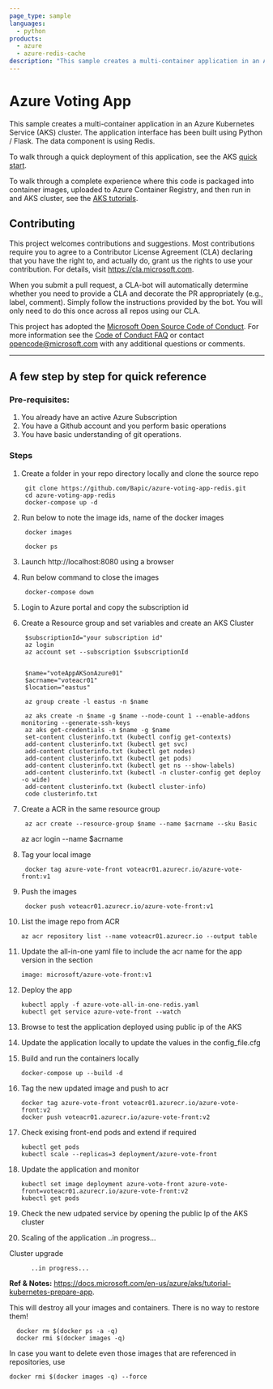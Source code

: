 ```yaml
---
page_type: sample
languages:
  - python
products:
  - azure
  - azure-redis-cache
description: "This sample creates a multi-container application in an Azure Kubernetes Service (AKS) cluster."
---
```


# Azure Voting App

This sample creates a multi-container application in an Azure Kubernetes Service (AKS) cluster. The application interface has been built using Python / Flask. The data component is using Redis.

To walk through a quick deployment of this application, see the AKS [quick start](https://docs.microsoft.com/en-us/azure/aks/kubernetes-walkthrough?WT.mc_id=none-github-nepeters).

To walk through a complete experience where this code is packaged into container images, uploaded to Azure Container Registry, and then run in and AKS cluster, see the [AKS tutorials](https://docs.microsoft.com/en-us/azure/aks/tutorial-kubernetes-prepare-app?WT.mc_id=none-github-nepeters).

## Contributing

This project welcomes contributions and suggestions.  Most contributions require you to agree to a
Contributor License Agreement (CLA) declaring that you have the right to, and actually do, grant us
the rights to use your contribution. For details, visit https://cla.microsoft.com.

When you submit a pull request, a CLA-bot will automatically determine whether you need to provide
a CLA and decorate the PR appropriately (e.g., label, comment). Simply follow the instructions
provided by the bot. You will only need to do this once across all repos using our CLA.

This project has adopted the [Microsoft Open Source Code of Conduct](https://opensource.microsoft.com/codeofconduct/).
For more information see the [Code of Conduct FAQ](https://opensource.microsoft.com/codeofconduct/faq/) or
contact [opencode@microsoft.com](mailto:opencode@microsoft.com) with any additional questions or comments.

------------------------------------------------------------------

## A few step by step for quick reference
### Pre-requisites:
1. You already have an active Azure Subscription
2. You have a Github account and you perform basic operations
3. You have basic understanding of git operations.

### Steps
1. Create a folder in your repo directory locally and clone the source repo
    
        git clone https://github.com/Bapic/azure-voting-app-redis.git
        cd azure-voting-app-redis
        docker-compose up -d
	
2. Run below to note the image ids, name of the docker images

        docker images
    
        docker ps

3. Launch http://localhost:8080 using a browser

4. Run below command to close the images

        docker-compose down
	
5. Login to Azure portal and copy the subscription id

6. Create a Resource group and set variables and create an AKS Cluster
	
	    $subscriptionId="your subscription id"
	    az login
	    az account set --subscription $subscriptionId
	
	
	    $name="voteAppAKSonAzure01"
	    $acrname="voteacr01"
	    $location="eastus"
	
	    az group create -l eastus -n $name
	
	    az aks create -n $name -g $name --node-count 1 --enable-addons 	monitoring --generate-ssh-keys
	    az aks get-credentials -n $name -g $name
	    set-content clusterinfo.txt (kubectl config get-contexts)
	    add-content clusterinfo.txt (kubectl get svc)
	    add-content clusterinfo.txt (kubectl get nodes)
	    add-content clusterinfo.txt (kubectl get pods)
	    add-content clusterinfo.txt (kubectl get ns --show-labels)
	    add-content clusterinfo.txt (kubectl -n cluster-config get deploy  -o wide)
	    add-content clusterinfo.txt (kubectl cluster-info)
	    code clusterinfo.txt

7. Create a ACR in the same resource group

	    az acr create --resource-group $name --name $acrname --sku Basic
	az acr login --name $acrname

8. Tag your local image

        docker tag azure-vote-front voteacr01.azurecr.io/azure-vote-front:v1

9. Push the images
	
        docker push voteacr01.azurecr.io/azure-vote-front:v1

10. List the image repo from ACR
	
        az acr repository list --name voteacr01.azurecr.io --output table

11. Update the all-in-one yaml file to include the acr name for the app version in the section 
	
        image: microsoft/azure-vote-front:v1

12. Deploy the app
	
        kubectl apply -f azure-vote-all-in-one-redis.yaml
        kubectl get service azure-vote-front --watch

13. Browse to test the application deployed using public ip of the AKS

14. Update the application locally to update the values in the config_file.cfg

15. Build and run the containers locally
	
        docker-compose up --build -d

16. Tag the new updated  image and push to acr
	
        docker tag azure-vote-front voteacr01.azurecr.io/azure-vote-front:v2
        docker push voteacr01.azurecr.io/azure-vote-front:v2

17. Check exising front-end pods and extend if required
	
        kubectl get pods
        kubectl scale --replicas=3 deployment/azure-vote-front

18. Update the application and monitor
	
        kubectl set image deployment azure-vote-front azure-vote-front=voteacr01.azurecr.io/azure-vote-front:v2
        kubectl get pods

19. Check the new udpated service by opening the public Ip of the AKS cluster

20. Scaling of the application
	..in progress...

Cluster upgrade
	        
          ..in progress...


**Ref & Notes:** https://docs.microsoft.com/en-us/azure/aks/tutorial-kubernetes-prepare-app.

This will destroy all your images and containers. There is no way to restore them!
	    
      docker rm $(docker ps -a -q)
      docker rmi $(docker images -q)
In case you want to delete even those images that are referenced in repositories, use

    docker rmi $(docker images -q) --force